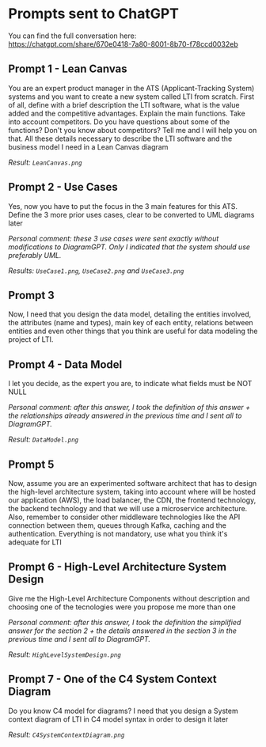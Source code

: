 # Prompts sent to ChatGPT
You can find the full conversation here: https://chatgpt.com/share/670e0418-7a80-8001-8b70-f78ccd0032eb

## Prompt 1 - Lean Canvas
You are an expert product manager in the ATS (Applicant-Tracking System) systems and you want to create a new system called LTI from scratch. First of all, define with a brief description the LTI software, what is the value added and the competitive advantages. Explain the main functions. Take into account competitors. Do you have questions about some of the functions? Don't you know about competitors? Tell me and I will help you on that. All these details necessary to describe the LTI software and the business model I need in a Lean Canvas diagram

_Result: `LeanCanvas.png`_

## Prompt 2 - Use Cases
Yes, now you have to put the focus in the 3 main features for this ATS. Define the 3 more prior uses cases, clear to be converted to UML diagrams later

_Personal comment: these 3 use cases were sent exactly without modifications to DiagramGPT. Only I indicated that the system should use preferably UML._

_Results: `UseCase1.png`, `UseCase2.png` and `UseCase3.png`_

## Prompt 3
Now, I need that you design the data model, detailing the entities involved, the attributes (name and types), main key of each entity, relations between entities and even other things that you think are useful for data modeling the project of LTI.

## Prompt 4 - Data Model
I let you decide, as the expert you are, to indicate what fields must be NOT NULL

_Personal comment: after this answer, I took the definition of this answer + the relationships already answered in the previous time and I sent all to DiagramGPT._

_Result: `DataModel.png`_

## Prompt 5
Now, assume you are an experimented software architect that has to design the high-level architecture system, taking into account where will be hosted our application (AWS), the load balancer, the CDN, the frontend technology, the backend technology and that we will use a microservice architecture. Also, remember to consider other middleware technologies like the API connection between them, queues through Kafka, caching and the authentication. Everything is not mandatory, use what you think it's adequate for LTI

## Prompt 6 - High-Level Architecture System Design
Give me the High-Level Architecture Components without description and choosing one of the tecnologies were you propose me more than one

_Personal comment: after this answer, I took the definition the simplified answer for the section 2 + the details answered in the section 3 in the previous time and I sent all to DiagramGPT._

_Result: `HighLevelSystemDesign.png`_

## Prompt 7 - One of the C4 System Context Diagram
Do you know C4 model for diagrams? I need that you design a System context diagram of LTI in C4 model syntax in order to design it later

_Result: `C4SystemContextDiagram.png`_
